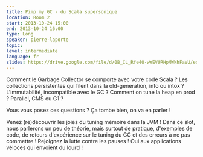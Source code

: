 ```yaml
---
title: Pimp my GC - du Scala supersonique
location: Room 2
start: 2013-10-24 15:00
end: 2013-10-24 16:00
type: Long
speaker: pierre-laporte
topic: 
level: intermediate
language: fr
slides: https://drive.google.com/file/d/0B_CL_Rfe4O-wWEVURHpMWkhFaVU/edit?usp=sharing
---
```


Comment le Garbage Collector se comporte avec votre code Scala ? Les collections persistentes qui filent dans la old-generation, info ou intox ? L'immutabilité, incompatible avec le GC ? Comment on tune la heap en prod ? Parallel, CMS ou G1 ?

Vous vous posez ces questions ? Ça tombe bien, on va en parler !

Venez (re)découvrir les joies du tuning mémoire dans la JVM ! Dans ce slot, nous parlerons un peu de théorie, mais surtout de pratique, d'exemples de code, de retours d'expérience sur le tuning du GC et des erreurs à ne pas commettre ! Rejoignez la lutte contre les pauses ! Oui aux applications véloces qui envoient du lourd !
